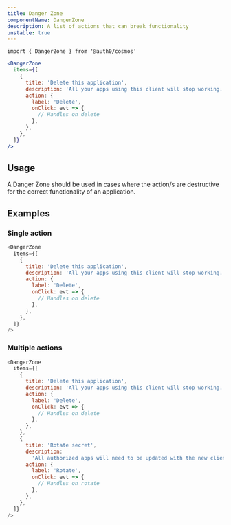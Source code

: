 ```yaml
---
title: Danger Zone
componentName: DangerZone
description: A list of actions that can break functionality
unstable: true
---
```


`import { DangerZone } from '@auth0/cosmos'`

```jsx
<DangerZone
  items={[
    {
      title: 'Delete this application',
      description: 'All your apps using this client will stop working.',
      action: {
        label: 'Delete',
        onClick: evt => {
          // Handles on delete
        },
      },
    },
  ]}
/>
```

## Usage

A Danger Zone should be used in cases where the action/s are destructive for the correct functionality of an application.

## Examples

### Single action

```js
<DangerZone
  items={[
    {
      title: 'Delete this application',
      description: 'All your apps using this client will stop working.',
      action: {
        label: 'Delete',
        onClick: evt => {
          // Handles on delete
        },
      },
    },
  ]}
/>
```

### Multiple actions

```js
<DangerZone
  items={[
    {
      title: 'Delete this application',
      description: 'All your apps using this client will stop working.',
      action: {
        label: 'Delete',
        onClick: evt => {
          // Handles on delete
        },
      },
    },
    {
      title: 'Rotate secret',
      description:
        'All authorized apps will need to be updated with the new client secret.',
      action: {
        label: 'Rotate',
        onClick: evt => {
          // Handles on rotate
        },
      },
    },
  ]}
/>
```
